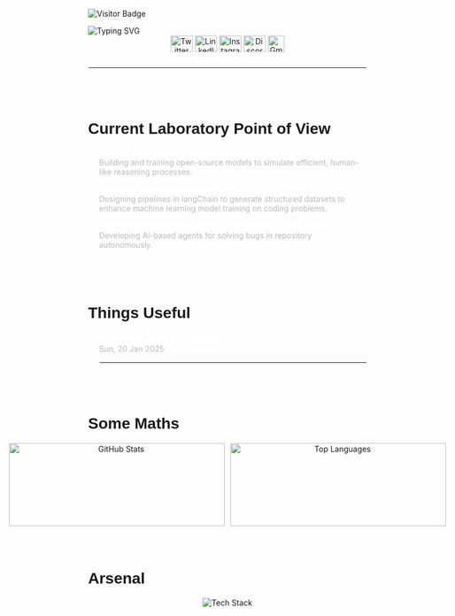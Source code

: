 <!-- Importing Google Font -->
<link href="https://fonts.googleapis.com/css2?family=Figtree:wght@300;400;600&display=swap" rel="stylesheet">

<!-- Visitor Badge -->
![Visitor Badge](https://visitor-badge.laobi.icu/badge?page_id=shaafsalman.shaafsalman)

<!-- Typing Header -->
<img src="https://readme-typing-svg.herokuapp.com/?font=Righteous&size=35&center=true&vCenter=true&width=800&height=70&duration=5000&lines=Initializing+Go+Home+Machine;Dimension+Signature+Identified;Shaaf+Salman;" alt="Typing SVG">

<!-- Social Media & Contact -->
<div align="center">
  <a href="https://twitter.com/shaafsalman_ss" target="_blank"><img src="https://raw.githubusercontent.com/rahuldkjain/github-profile-readme-generator/master/src/images/icons/Social/twitter.svg" alt="Twitter" height="30" width="40" /></a>
  <a href="https://linkedin.com/in/shaaf-salman-1397512aa" target="_blank"><img src="https://raw.githubusercontent.com/rahuldkjain/github-profile-readme-generator/master/src/images/icons/Social/linked-in-alt.svg" alt="LinkedIn" height="30" width="40" /></a>
  <a href="https://instagram.com/shaaf_salman_ss" target="_blank"><img src="https://raw.githubusercontent.com/rahuldkjain/github-profile-readme-generator/master/src/images/icons/Social/instagram.svg" alt="Instagram" height="30" width="40" /></a>
  <a href="https://discord.gg/shaafsalman" target="_blank"><img src="https://raw.githubusercontent.com/rahuldkjain/github-profile-readme-generator/master/src/images/icons/Social/discord.svg" alt="Discord" height="30" width="40" /></a>
<a href="mailto:iamshaafsalman@gmail.com" target="_blank">
  <img src="https://static.vecteezy.com/system/resources/previews/020/964/377/non_2x/gmail-mail-icon-for-web-design-free-png.png" alt="Gmail" height="30" width="30" />
</a>


</div>
<div style="height: 10;"></div> <!-- This creates a gap -->
<hr style="border: 1px solid #fff;">

<!-- Projects -->
<!-- <h1 align="left" style="font-family: 'Figtree', sans-serif;">Artificial Things</h1>
<div align="left">
  <a href="https://github.com/shaafsalman/project1" target="_blank"><img src="https://img.shields.io/badge/ML%20Project-1-blue" alt="ML Project 1"/></a>
  <a href="https://github.com/shaafsalman/project2" target="_blank"><img src="https://img.shields.io/badge/ML%20Project-2-blue" alt="ML Project 2"/></a>
</div>

<div style="height: 40;"></div> <!-- This creates a gap -->


<!-- Full Stack Projects -->
<!-- <h1 align="left" style="font-family: 'Figtree', sans-serif;">Full Stack Projects</h1>
<div align="left">
</div>  -->


<!-- Current Researches Section -->
<div style="height: 40;"></div> <!-- This creates a gap -->

<h1 align="left" style="font-family: 'Figtree', sans-serif;">Current Laboratory Point of View</h1>

<div style="padding-left: 20px; color: white; margin-bottom: 20px;">
  <ul style="list-style-type: none; padding: 0;">
    <li style="margin-bottom: 15px;">
      <strong>Training Open-Source Models using sCoRE and COTS</strong>
      <br>
      <span style="color: #bbb; font-size: 14px;">Building and training open-source models to simulate efficient, human-like reasoning processes.</span>
    </li>
     <li style="margin-bottom: 15px;">
      <strong>Synthetic Dataset Generation</strong>
      <br>
      <span style="color: #bbb; font-size: 14px;">Designing pipelines in langChain to generate structured datasets to enhance machine learning model training on coding problems.</span>
    </li>
     <li style="margin-bottom: 15px;">
      <strong>Autonomous Repository Solving Agent through SWE Bench</strong>
      <br>
      <span style="color: #bbb; font-size: 14px;">Developing AI-based agents for solving bugs in repository autonomously.</span>
    </li>
  </ul>
</div>


<div style="height: 40;"></div> <!-- This creates a gap -->

<!-- Articles Published -->

<h1 align="left" style="font-family: 'Figtree', sans-serif;">Things Useful</h1>
<div style="padding-left: 20px; color: white;">
  <ul style="list-style-type: none; padding: 0;">
    <li style="margin-bottom: 15px;">
      <a href="https://medium.com/@ishaafsalman/d86d51f9401b" target="_blank" style="text-decoration: none; color: white; font-weight: bold; font-size: 18px;">
        Frontend Deployment On VPS
      </a>
      <br>
      <span style="color: #bbb; font-size: 14px;">Sun, 20 Jan 2025</span>
    </li>
    <hr style="border: 1px solid #fff;">

  </ul>
</div>


<div style="height: 40;"></div> <!-- This creates a gap -->







<!-- GitHub Stats -->
<h1 align="left" style="font-family: 'Figtree', sans-serif;">Some Maths</h1>
<div align="center" style="display: flex; justify-content: center; gap: 10px;">
  <img width="390" height="150" src="https://github-readme-stats-salesp07.vercel.app/api?username=shaafsalman&count_private=true&show_icons=true&theme=react&rank_icon=github&border_radius=10" alt="GitHub Stats" />
  <img width="390" height="150" src="https://github-readme-stats-salesp07.vercel.app/api/top-langs/?username=shaafsalman&hide=HTML&langs_count=8&layout=compact&theme=react&border_radius=10&size_weight=0.5&count_weight=0.5&exclude_repo=github-readme-stats" alt="Top Languages" />
</div>

<div style="height: 40;"></div> <!-- This creates a gap -->


<!-- Tech Stack -->
<h1 align="left" style="font-family: 'Figtree', sans-serif;">Arsenal</h1>
<div align="center">
  <img src="https://skillicons.dev/icons?i=react,vite,tailwind,figma,javascript,bootstrap,redux,nodejs,express,python,java,fastapi,spring,mysql,mongodb,firebase,heroku,vercel,netlify,cloudflare,github,git,gradle,notion,androidstudio,sklearn,pytorch,tensorflow,dotnet,gcp" alt="Tech Stack" />
</div>
